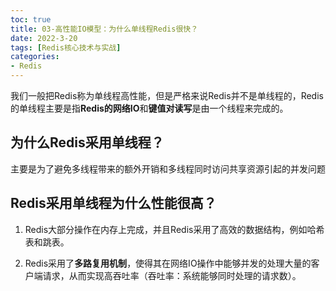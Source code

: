 ```yaml
---
toc: true
title: 03-高性能IO模型：为什么单线程Redis很快？
date: 2022-3-20
tags: [Redis核心技术与实战]
categories:
- Redis
---
```


我们一般把Redis称为单线程高性能，但是严格来说Redis并不是单线程的，Redis的单线程主要是指**Redis的网络IO**和**键值对读写**是由一个线程来完成的。

## 为什么Redis采用单线程？

主要是为了避免多线程带来的额外开销和多线程同时访问共享资源引起的并发问题

## Redis采用单线程为什么性能很高？

1. Redis大部分操作在内存上完成，并且Redis采用了高效的数据结构，例如哈希表和跳表。

2. Redis采用了**多路复用机制**，使得其在网络IO操作中能够并发的处理大量的客户端请求，从而实现高吞吐率（吞吐率：系统能够同时处理的请求数）。

